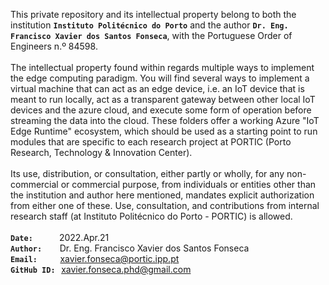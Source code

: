 This private repository and its intellectual property belong to both the institution **`Instituto Politécnico do Porto`** and the author **`Dr. Eng. Francisco Xavier dos Santos Fonseca`**, with the Portuguese Order of Engineers n.º 84598.  
<br />
The intellectual property found within regards multiple ways to implement the edge computing paradigm. You will find several ways to implement a virtual machine that can act as an edge device, i.e. an IoT device that is meant to run locally, act as a transparent gateway between other local IoT devices and the azure cloud, and execute some form of operation before streaming the data into the cloud. These folders offer a working Azure "IoT Edge Runtime" ecosystem, which should be used as a starting point to run modules that are specific to each research project at PORTIC (Porto Research, Technology & Innovation Center).
<br />
<br />
Its use, distribution, or consultation, either partly or wholly, for any non-commercial or commercial purpose, from individuals or entities other than the institution and author here mentioned, mandates explicit authorization from either one of these. Use, consultation, and contributions from internal research staff (at Instituto Politécnico do Porto - PORTIC) is allowed.
 <br />
 <br />
**`Date:`** &ensp;&thinsp;&ensp;&thinsp;&ensp;&thinsp;&ensp;&thinsp;2022.Apr.21   <br />
**`Author:`**&ensp;&thinsp;&ensp;&thinsp;&ensp;&thinsp;Dr. Eng. Francisco Xavier dos Santos Fonseca     <br />
**`Email:`** &ensp;&thinsp;&ensp;&thinsp;&ensp;&thinsp; xavier.fonseca@portic.ipp.pt     <br />
**`GitHub ID:`**&ensp;&thinsp;xavier.fonseca.phd@gmail.com     <br />

